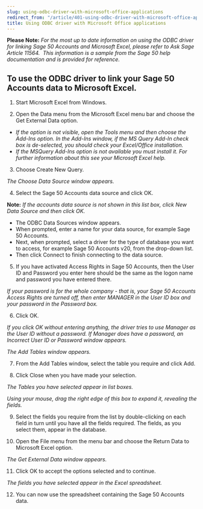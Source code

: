 ```yaml
---
slug: using-odbc-driver-with-microsoft-office-applications
redirect_from: "/article/401-using-odbc-driver-with-microsoft-office-applications"
title: Using ODBC driver with Microsoft Office applications
---
```

**Please Note:** *For the most up to date information on using the ODBC driver for linking Sage 50 Accounts and Microsoft Excel, please refer to Ask Sage Article 11564.  This information is a sample from the Sage 50 help documentation and is provided for reference.*

## To use the ODBC driver to link your Sage 50 Accounts data to Microsoft Excel.
1. Start Microsoft Excel from Windows.

2. Open the Data menu from the Microsoft Excel menu bar and choose the Get External Data option.

- *If the option is not visible, open the Tools menu and then choose the Add-Ins option. In the Add-Ins window, if the MS Query Add-In check box is de-selected, you should check your Excel/Office installation.*
- *If the MSQuery Add-Ins option is not available you must install it. For further information about this see your Microsoft Excel help.*

3. Choose Create New Query.

*The Choose Data Source window appears.*

4. Select the Sage 50 Accounts data source and click OK.

**Note:** *If the accounts data source is not shown in this list box, click New Data Source and then click OK.*

- The ODBC Data Sources window appears.
- When prompted, enter a name for your data source, for example Sage 50 Accounts.
- Next, when prompted, select a driver for the type of database you want to access, for example Sage 50 Accounts v20, from the drop-down list.
- Then click Connect to finish connecting to the data source.

5. If you have activated Access Rights in Sage 50 Accounts, then the User ID and Password you enter here should be the same as the logon name and password you have entered there.

*If your password is for the whole company - that is, your Sage 50 Accounts Access Rights are turned off, then enter MANAGER in the User ID box and your password in the Password box.*

6. Click OK.

*If you click OK without entering anything, the driver tries to use Manager as the User ID without a password. If Manager does have a password, an Incorrect User ID or Password window appears.*

*The Add Tables window appears.*

7. From the Add Tables window, select the table you require and click Add.

8. Click Close when you have made your selection.

*The Tables you have selected appear in list boxes.*

*Using your mouse, drag the right edge of this box to expand it, revealing the fields.*

9. Select the fields you require from the list by double-clicking on each field in turn until you have all the fields required. The fields, as you select them, appear in the database.

10. Open the File menu from the menu bar and choose the Return Data to Microsoft Excel option.

*The Get External Data window appears.*

11. Click OK to accept the options selected and to continue.

*The fields you have selected appear in the Excel spreadsheet.*

12. You can now use the spreadsheet containing the Sage 50 Accounts data.